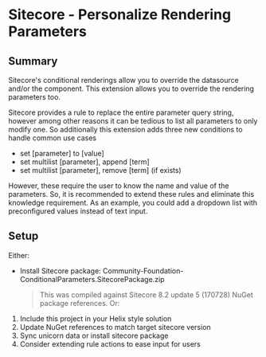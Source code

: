﻿Sitecore - Personalize Rendering Parameters
==============

Summary
--------------
Sitecore's conditional renderings allow you to override the datasource and/or the component. This extension allows you to override the rendering parameters too.

Sitecore provides a rule to replace the entire parameter query string, however among other reasons it can be tedious to list all parameters to only modify one.
So additionally this extension adds three new conditions to handle common use cases
* set [parameter] to [value]
* set multilist [parameter], append [term]
* set multilist [parameter], remove [term] (if exists)

However, these require the user to know the name and value of the parameters. So, it is recommended to extend these rules and eliminate this knowledge requirement. As an example, you could add a dropdown list with preconfigured values instead of text input.

Setup
--------------
Either:
* Install Sitecore package: Community-Foundation-ConditionalParameters.SitecorePackage.zip
	> This was compiled against Sitecore 8.2 update 5 (170728) NuGet package references.
Or:
1. Include this project in your Helix style solution
2. Update NuGet references to match target sitecore version
3. Sync unicorn data or install sitecore package
4. Consider extending rule actions to ease input for users
